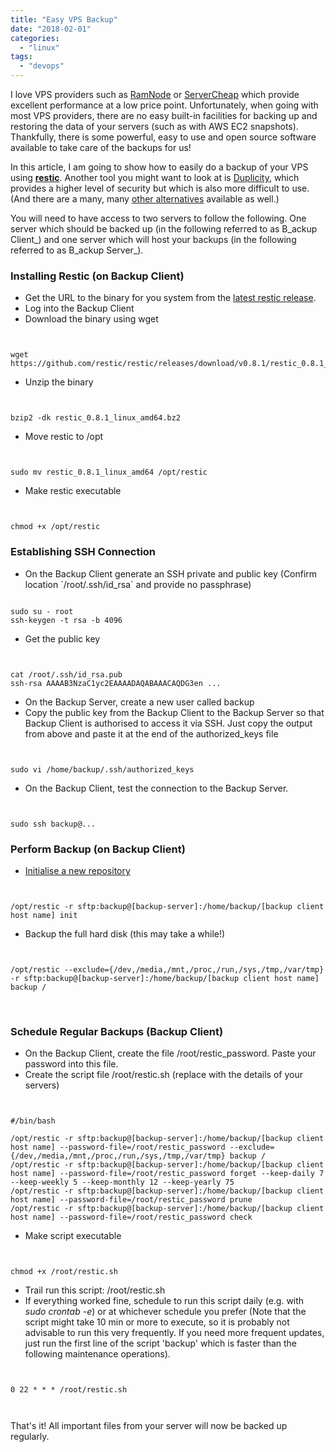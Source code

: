 ```yaml
---
title: "Easy VPS Backup"
date: "2018-02-01"
categories: 
  - "linux"
tags: 
  - "devops"
---
```


I love VPS providers such as [RamNode](http://ramnode.com/) or [ServerCheap](https://servercheap.net/) which provide excellent performance at a low price point. Unfortunately, when going with most VPS providers, there are no easy built-in facilities for backing up and restoring the data of your servers (such as with AWS EC2 snapshots). Thankfully, there is some powerful, easy to use and open source software available to take care of the backups for us!

In this article, I am going to show how to easily do a backup of your VPS using **[restic](https://github.com/restic/restic)**. Another tool you might want to look at is [Duplicity](http://duplicity.nongnu.org/), which provides a higher level of security but which is also more difficult to use. (And there are a many, many [other alternatives](https://github.com/restic/others) available as well.)

You will need to have access to two servers to follow the following. One server which should be backed up (in the following referred to as B_ackup Client_) and one server which will host your backups (in the following referred to as B_ackup Server_).

### Installing Restic (on Backup Client)

- Get the URL to the binary for you system from the [latest restic release](https://github.com/restic/restic/releases).
- Log into the Backup Client
- Download the binary using wget

```


wget https://github.com/restic/restic/releases/download/v0.8.1/restic_0.8.1_linux_amd64.bz2

```

- Unzip the binary

```


bzip2 -dk restic_0.8.1_linux_amd64.bz2

```

- Move restic to /opt

```


sudo mv restic_0.8.1_linux_amd64 /opt/restic

```

- Make restic executable

```


chmod +x /opt/restic

```

### Establishing SSH Connection

- On the Backup Client generate an SSH private and public key (Confirm location \`/root/.ssh/id\_rsa\` and provide no passphrase)

```

sudo su - root
ssh-keygen -t rsa -b 4096
```

- Get the public key

```


cat /root/.ssh/id_rsa.pub 
ssh-rsa AAAAB3NzaC1yc2EAAAADAQABAAACAQDG3en ...

```

- On the Backup Server, create a new user called backup
- Copy the public key from the Backup Client to the Backup Server so that Backup Client is authorised to access it via SSH. Just copy the output from above and paste it at the end of the authorized\_keys file

```


sudo vi /home/backup/.ssh/authorized_keys

```

- On the Backup Client, test the connection to the Backup Server.

```


sudo ssh backup@...

```

### Perform Backup (on Backup Client)

- [Initialise a new repository](https://restic.readthedocs.io/en/stable/030_preparing_a_new_repo.html#sftp)

```


/opt/restic -r sftp:backup@[backup-server]:/home/backup/[backup client host name] init

```

- Backup the full hard disk (this may take a while!)

```


/opt/restic --exclude={/dev,/media,/mnt,/proc,/run,/sys,/tmp,/var/tmp} -r sftp:backup@[backup-server]:/home/backup/[backup client host name] backup /

```

 

### Schedule Regular Backups (Backup Client)

- On the Backup Client, create the file /root/restic\_password. Paste your password into this file.
- Create the script file /root/restic.sh (replace with the details of your servers)

```


#/bin/bash

/opt/restic -r sftp:backup@[backup-server]:/home/backup/[backup client host name] --password-file=/root/restic_password --exclude={/dev,/media,/mnt,/proc,/run,/sys,/tmp,/var/tmp} backup /
/opt/restic -r sftp:backup@[backup-server]:/home/backup/[backup client host name] --password-file=/root/restic_password forget --keep-daily 7 --keep-weekly 5 --keep-monthly 12 --keep-yearly 75
/opt/restic -r sftp:backup@[backup-server]:/home/backup/[backup client host name] --password-file=/root/restic_password prune
/opt/restic -r sftp:backup@[backup-server]:/home/backup/[backup client host name] --password-file=/root/restic_password check

```

- Make script executable

```


chmod +x /root/restic.sh

```

- Trail run this script: /root/restic.sh
- If everything worked fine, schedule to run this script daily (e.g. with _sudo crontab -e_) or at whichever schedule you prefer (Note that the script might take 10 min or more to execute, so it is probably not advisable to run this very frequently. If you need more frequent updates, just run the first line of the script 'backup' which is faster than the following maintenance operations).

```


0 22 * * * /root/restic.sh

 

```

That's it! All important files from your server will now be backed up regularly.
